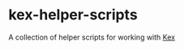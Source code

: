 # kex-helper-scripts

A collection of helper scripts for working with [Kex](https://github.com/vorpal-research/kex)
